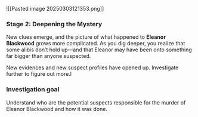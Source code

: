 ![[Pasted image 20250303121353.png]]
### **Stage 2: Deepening the Mystery**

New clues emerge, and the picture of what happened to **Eleanor Blackwood** grows more complicated. As you dig deeper, you realize that some alibis don’t hold up—and that Eleanor may have been onto something far bigger than anyone suspected.

New evidences and new suspect profiles have opened up. Investigate further to figure out more.l
### **Investigation goal**
Understand who are the potential suspects responsible for the murder of Eleanor Blackwood and how it was done.
